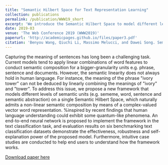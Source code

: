 ```yaml
---
title: "Semantic Hilbert Space for Text Representation Learning"
collection: publications
permalink: /publication/WWW19_short
excerpt: 'We introduce the Semantic Hilbert Space to model different levels of linguistics units, and build a complex-valued network to implement the framework for text classification.'
date: 2019-03
venue: 'The Web Conference 2019 (WWW2019)'
paperurl: 'http://academicpages.github.io/files/paper3.pdf'
citation: 'Benyou Wang, Qiuchi Li, Massimo Melucci, and Dawei Song. Semantic Hilbert Space for Text Representation Learning (2019). &quot; .&quot; <i>The Web Conference 2018</i>.'
---
```

Capturing the meaning of sentences has long been a challenging task. Current models tend to apply linear combinations of word features to conduct semantic composition for a bigger-granularity units e.g. phrase, sentence and documents. However, the semantic linearity does not always hold in human language. For instance, the meaning of the phrase "ivory tower" can not be deduced by linearly combining the meanings of "ivory" and "tower".  To address this issue,  we propose a new framework that models different levels of semantic units (e.g. sememe, word, sentence and semantic abstraction) on a single Semantic Hilbert Space, which naturally admits a non-linear semantic composition by means of a complex-valued vector word representation. 
%inspired by recent findings that human language understanding could exhibit some quantum-like phenomena. 
An end-to-end neural network is proposed to implement the framework in the text classification task, and evaluation results on six benchmarking text classification datasets demonstrate the effectiveness, robustness and self-explanation power of the proposed model. Furthermore, intuitive case studies are conducted to help end users to understand how the framework works.

[Download paper here](http://qiuchili.github.io/files/WWW19_short.pdf)
